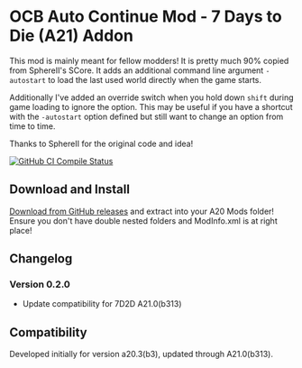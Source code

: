 # OCB Auto Continue Mod - 7 Days to Die (A21) Addon

This mod is mainly meant for fellow modders! It is pretty
much 90% copied from SphereII's SCore. It adds an additional
command line argument `-autostart` to load the last used
world directly when the game starts.

Additionally I've added an override switch when you hold down
`shift` during game loading to ignore the option. This may be
useful if you have a shortcut with the `-autostart` option
defined but still want to change an option from time to time.

Thanks to SphereII for the original code and idea!

[![GitHub CI Compile Status][3]][2]

## Download and Install

[Download from GitHub releases][1] and extract into your A20 Mods folder!  
Ensure you don't have double nested folders and ModInfo.xml is at right place!

## Changelog

### Version 0.2.0

- Update compatibility for 7D2D A21.0(b313)

## Compatibility

Developed initially for version a20.3(b3), updated through A21.0(b313).

[1]: https://github.com/OCB7D2D/OcbAutoContinue/releases
[2]: https://github.com/OCB7D2D/OcbAutoContinue/actions/workflows/ci.yml
[3]: https://github.com/OCB7D2D/OcbAutoContinue/actions/workflows/ci.yml/badge.svg